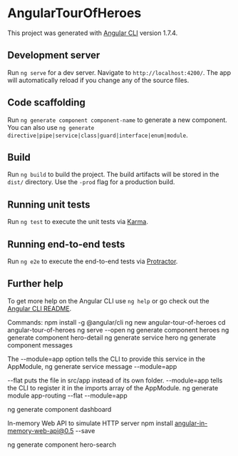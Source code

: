 # AngularTourOfHeroes

This project was generated with [Angular CLI](https://github.com/angular/angular-cli) version 1.7.4.

## Development server

Run `ng serve` for a dev server. Navigate to `http://localhost:4200/`. The app will automatically reload if you change any of the source files.

## Code scaffolding

Run `ng generate component component-name` to generate a new component. You can also use `ng generate directive|pipe|service|class|guard|interface|enum|module`.

## Build

Run `ng build` to build the project. The build artifacts will be stored in the `dist/` directory. Use the `-prod` flag for a production build.

## Running unit tests

Run `ng test` to execute the unit tests via [Karma](https://karma-runner.github.io).

## Running end-to-end tests

Run `ng e2e` to execute the end-to-end tests via [Protractor](http://www.protractortest.org/).

## Further help

To get more help on the Angular CLI use `ng help` or go check out the [Angular CLI README](https://github.com/angular/angular-cli/blob/master/README.md).

Commands:
npm install -g @angular/cli
ng new angular-tour-of-heroes
cd angular-tour-of-heroes
ng serve --open
ng generate component heroes
ng generate component hero-detail
ng generate service hero
ng generate component messages

The --module=app option tells the CLI to provide this service in the AppModule,
ng generate service message --module=app

--flat puts the file in src/app instead of its own folder.
--module=app tells the CLI to register it in the imports array of the AppModule.
ng generate module app-routing --flat --module=app

ng generate component dashboard

In-memory Web API to simulate HTTP server
npm install angular-in-memory-web-api@0.5 --save

ng generate component hero-search
